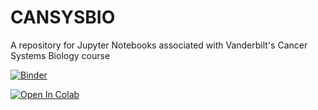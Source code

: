 # CANSYSBIO
A repository for Jupyter Notebooks associated with Vanderbilt's Cancer Systems Biology course

[![Binder](https://mybinder.org/badge_logo.svg)](https://mybinder.org/v2/gh/smgroves/CANSYSBIO/master)

[![Open In Colab](https://colab.research.google.com/assets/colab-badge.svg)](https://colab.research.google.com/drive/1NO-DcGnDRFOvNkiCmpmpR7aOSkzVF0wl)
